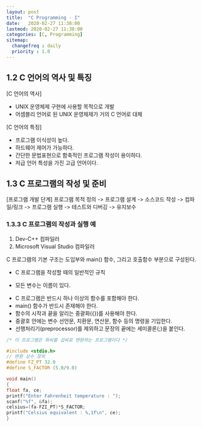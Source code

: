 ```yaml
---
layout: post
title:  "C Programming - I"
date:   2020-02-27 11:38:00 
lastmod: 2020-02-27 11:38:00
categories: [C, Programming]
sitemap:
  changefreq : daily
  priority : 1.0
---
```


## 1.2 C 언어의 역사 및 특징
[C 언어의 역사]
* UNIX 운영체제 구현에 사용할 목적으로 개발
* 어셈블리 언어로 된 UNIX 운영체제가 거의 C 언어로 대체

[C 언어의 특징]
* 프로그램 이식성이 높다.
* 하드웨어 제어가 가능하다.
* 간단한 문법표현으로 함축적인 프로그램 작성이 용이하다.
* 저급 언어 특성을 가진 고급 언어이다.

## 1.3 C 프로그램의 작성 및 준비
[프로그램 개발 단계]
프로그램 목적 정의 -> 프로그램 설계 -> 소스코드 작성 -> 컴파일/링크 -> 프로그램 실행 -> 테스트와 디버깅 -> 유지보수

### 1.3.3 C 프로그램의 작성과 실행 예
1. Dev-C++ 컴파일러
2. Microsoft Visual Studio 컴파일러







C 프로그램의 기본 구조는 도입부와 main() 함수, 그리고 호출함수 부분으로 구성된다.

* C 프로그램을 작성할 때의 일반적인 규칙
- 모든 변수는 이름이 있다.
+ C 프로그램은 반드시 하나 이상의 함수를 포함해야 한다.
+ main() 함수가 반드시 존재해야 한다.
+ 함수의 시작과 끝을 알리는 중괄화({})를 사용해야 한다.
+ 중괄호 안에는 변수 선언문, 치환문, 연산문, 함수 등의 명령을 기입한다.
+ 선행처리기(preprocessor)를 제외하고 문장의 끝에는 세미콜론(;)을 붙인다.

```c
/* 이 프로그램은 화씨를 섭씨로 변환하는 프로그램이다 */

#include <stdio.h>
// 변환 상수 정의
#define FZ_PT 32.0
#define S_FACTOR (5.0/9.0)

void main()
{
float fa, ce;
printf("Enter Fahrenheit temperature : ");
scanf("%f", &fa);
celsius=(fa-FZI_PT)*S_FACTOR;
printf("Celsius equivalent : %,1f\n", ce);
}
```




<div class="divider"></div>
